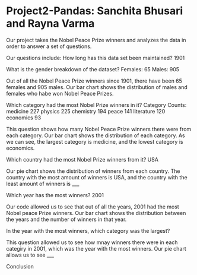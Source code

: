 # Project2-Pandas: Sanchita Bhusari and Rayna Varma
Our project takes the Nobel Peace Prize winners and analyzes the data in order to answer a set of questions. 

Our questions include:
How long has this data set been maintained?
1901

What is the gender breakdown of the dataset?
Females: 65
Males: 905

Out of all the Nobel Peace Prize winners since 1901, there have been 65 females and 905 males. Our bar chart shows the distribution of males and females who habe won Nobel Peace Prizes. 

Which category had the most Nobel Prize winners in it?
Category Counts:
medicine      227
physics       225
chemistry     194
peace         141
literature    120
economics      93

This question shows how many Nobel Peace Prize winners there were from each category. Our bar chart shows the distribution of each category. As we can see, the largest category is medicine, and the lowest category is economics. 

Which country had the most Nobel Prize winners from it?
USA

Our pie chart shows the distribution of winners from each country. The country with the most amount of winners is USA, and the country with the least amount of winners is ___

Which year has the most winners?
2001

Our code allowed us to see that out of all the years, 2001 had the most Nobel peace Prize winners. Our bar chart shows the distribution between the years and the number of winners in that year. 

In the year with the most winners, which category was the largest?

This question allowed us to see how mnay winners there were in each categiry in 2001, which was the year with the most winners. Our pie chart allows us to see ___

Conclusion

